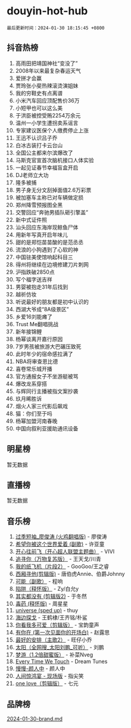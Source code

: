 # douyin-hot-hub

`最后更新时间：2024-01-30 18:15:45 +0800`

## 抖音热榜

1. 高雨田把靖国神社“变没了”
1. 2008年以来最复杂春运天气
1. 爱拼才会赢
1. 贾玲张小斐热辣滚烫演姐妹
1. 我的穷鞋史有点离谱
1. 小米汽车回应顶配售价36万
1. 小短甲也可以这么美
1. 于洪臣被控受贿2254万余元
1. 温州一小学生遭拐卖系谣言
1. 专家建议医保个人缴费停止上涨
1. 王迅不认识吕子乔
1. 白冰古装打卡云台山
1. 全国公主都来尔滨爆改了
1. 马斯克官宣首次脑机接口人体实验
1. 一起见证春节幸福盲盒开启
1. DJ老师立大功
1. 隆多被捕
1. 男子身无分文刮掉面值2.6万彩票
1. 被加塞车主称已对车辆做定损
1. 郑州降雪预报图全黑
1. 交警回应“奔驰男插队砸引擎盖”
1. 新中式证件照
1. 汕头回应东海岸现鲸鱼尸体
1. 用新年写真开启年味儿
1. 甜的是郑恺苗苗酸的是范丞丞
1. 流浪的小狗遇到了心软的神
1. 中国驻美使馆响起科目三
1. 得州将继续在边境修建刀片刺网
1. 沪指跌破2850点
1. 写个福字送吉祥
1. 男婴被抱走31年后找到
1. 越祈仿妆
1. 听说最好的朋友都是初中认识的
1. 西湖大爷成“8A级景区”
1. 乡爱16刘能瘫了
1. Trust Me翻唱挑战
1. 新年接锦鲤
1. 杨幂谈离开嘉行原因
1. 7岁男孩被旅游大巴碾压致死
1. 此时年少的宿命感拉满了
1. NBA将审查恩比德
1. 喜卷常乐城开播
1. 官方通报女子不坐游艇被骂
1. 爆改龙系穿搭
1. 与辉同行主播被指文案抄袭
1. 玖月晞胜诉
1. 烟火人家三代影后飙戏
1. 猫：你们至于吗
1. 杨幂加盟河南春晚
1. 中国向叙利亚援助通讯设备

## 明星榜

暂无数据

## 直播榜

暂无数据

## 音乐榜

1. [过季短袖_廖俊涛 (火鸡翻唱版)](https://sf3-cdn-tos.douyinstatic.com/obj/tos-cn-ve-2774/ogQVJl0tRBKxQgZji7YClFEBrVDeHpPTWfCZbQ) - 廖俊涛
1. [希望你被这个世界爱着 (副歌)](https://sf3-cdn-tos.douyinstatic.com/obj/tos-cn-ve-2774/oUHCmWQfZlE3QQBKBeD8rCFLpJzPgCpImhsxMt) - 许亚童
1. [开心往前飞（开心超人联盟主题曲）](https://sf3-cdn-tos.douyinstatic.com/obj/tos-cn-ve-2774/9d8fb7c82cf1421fb93a9fe925275e0a) - VIVI
1. [追寻你（万物复苏版）](https://sf86-cdn-tos.douyinstatic.com/obj/tos-cn-ve-2774/oYeAZJsbjIDit9APmBg8u6uDUQnHmoCf3gbo74) - 王天戈/川青
1. [我的纸飞机（片段2）](https://sf3-cdn-tos.douyinstatic.com/obj/tos-cn-ve-2774/oM2ZrKcg2CD5AeRB2gkeXOFB1IxAGJdZPazYHf) - GooGoo/王之睿
1. [西厢寻他(剪辑版)](https://sf3-cdn-tos.douyinstatic.com/obj/tos-cn-ve-2774/oUsAVfAQKlRNxEv5qxvIB8o5qmIWUcXbzJKJhw) - 唐伯虎Annie、伯爵Johnny
1. [可能（副歌）](https://sf86-cdn-tos.douyinstatic.com/obj/tos-cn-ve-2774/cde1731888894259b333569393c2fb51) - 程响
1. [陷阱（释怀版）](https://sf86-cdn-tos.douyinstatic.com/obj/tos-cn-ve-2774/oE8C21LeZrzKLDFfQYgMzx4GAIHageG5IzayY7) - Zy/白允y
1. [其实都没有 (剪辑版2)](https://sf3-cdn-tos.douyinstatic.com/obj/tos-cn-ve-2774/oEBNQenHZtBhxYjGgUDQk0BCHTigQafgFlbQ7k) - 于冬然
1. [毒药 (释怀版)](https://sf86-cdn-tos.douyinstatic.com/obj/tos-cn-ve-2774/oYILMEAzspdZBIzy4frJNB8ZHPHWAhiwowd4Ad) - 周星星
1. [universe (sped up)](https://sf3-cdn-tos.douyinstatic.com/obj/tos-cn-ve-2774/oIQnurQLDCsdYeegkM4CKuVb23MZBXtX6QB8bv) - thuy
1. [海边探戈](https://sf6-cdn-tos.douyinstatic.com/obj/tos-cn-ve-2774/os9gE0VQCGqt6VQkZDyBBYvfSDY0QFe3vVmubn) - 王鹤棣/王齐铭/朴鲨
1. [你看我多可爱（剪辑版）](https://sf3-cdn-tos.douyinstatic.com/obj/tos-cn-ve-2774/018d241ee66a4a189b2fa9ea2fe3363d) - 宝韵童声
1. [有你在 (第一次见面你的开场白)](https://sf3-cdn-tos.douyinstatic.com/obj/tos-cn-ve-2774/oAthrQ3ClJBfI57uBoFEgNDYtNCZ0TSYQQfxQ0) - 赵露思
1. [最好的安排（主歌2）](https://sf86-cdn-tos.douyinstatic.com/obj/tos-cn-ve-2774/oMMZX1DuHpMwgoDztBmZswgQnbCeeANZxBHkFY) - 旺仔小乔
1. [太阳（全网搜_太阳刘鹏_可听）](https://sf86-cdn-tos.douyinstatic.com/obj/tos-cn-ve-2774/ogWbyIQnlBFImVbeDocRdCIYtBHlbJXgfZMvgz) - 刘鹏
1. [梦游（1.2倍甜蜜版）](https://sf3-cdn-tos.douyinstatic.com/obj/tos-cn-ve-2774/o4gyAUm8hwufoEABmwVIiQtHsFuGzAEEWtNMzo) - 补菜Nveg
1. [Every Time We Touch](https://sf3-cdn-tos.douyinstatic.com/obj/tos-cn-ve-2774/ogN6lUKQeBBfEVhIOMikG1CcJjugxk1tztZyhP) - Dream Tunes
1. [慢慢-颜人中](https://sf3-cdn-tos.douyinstatic.com/obj/tos-cn-ve-2774/ocjHNfBXdBxQNC8ZGAeoLMFTUgtBg8bkExunDC) - 颜人中
1. [人间惊鸿宴 - 现场版](https://sf3-cdn-tos.douyinstatic.com/obj/tos-cn-ve-2774/osF4mrPePAf2Yv8Wfr5fATCHZwL5h1QiGQAKwz) - 指尖笑
1. [one love（剪辑版）](https://sf86-cdn-tos.douyinstatic.com/obj/tos-cn-ve-2774/o4utbbKzHedACBQ0bkG7ZBgUvDQzbBDnYd1f1k) - 七元

## 品牌榜

[2024-01-30-brand.md](2024-01-30-brand.md)

